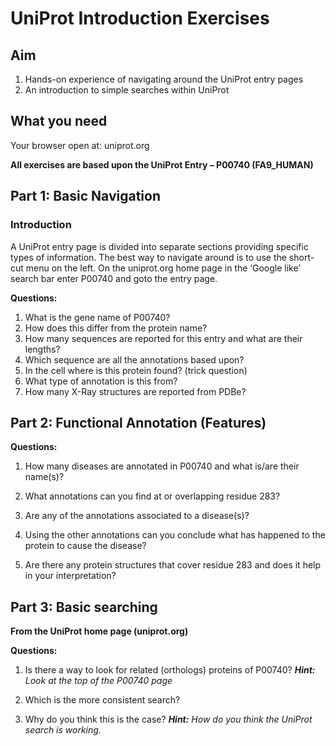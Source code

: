 # UniProt Introduction Exercises

## Aim

1. Hands-on experience of navigating around the UniProt entry pages
2. An introduction to simple searches within UniProt

## What you need

Your browser open at: uniprot.org

__All exercises are based upon the UniProt Entry – P00740 (FA9_HUMAN)__


## Part 1: Basic Navigation

### Introduction
A UniProt entry page is divided into separate sections providing specific types of information. The best way to navigate around is to use the short-cut menu on the left.
On the uniprot.org home page in the ‘Google like’ search bar enter P00740 and goto the entry page.

__Questions:__
1. What is the gene name of P00740?
2. How does this differ from the protein name?
3. How many sequences are reported for this entry and what are their lengths?
4. Which sequence are all the annotations based upon?
5. In the cell where is this protein found? (trick question)
6. What type of annotation is this from?
7. How many X-Ray structures are reported from PDBe?


## Part 2: Functional Annotation (Features)

__Questions:__

1. How many diseases are annotated in P00740 and what is/are their name(s)?

2. What annotations can you find at or overlapping residue 283?

3. Are any of the annotations associated to a disease(s)?

4. Using the other annotations can you conclude what has happened to the protein to cause the disease?

5. Are there any protein structures that cover residue 283 and does it help in your interpretation?


## Part 3: Basic searching

__From the UniProt home page (uniprot.org)__

__Questions:__

1. Is there a way to look for related (orthologs) proteins of P00740?
*__Hint:__ Look at the top of the P00740 page*


2. Which is the more consistent search? 



3. Why do you think this is the case?
*__Hint:__ How do you think the UniProt search is working.*
